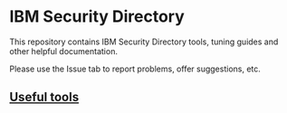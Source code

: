 # IBM Security Directory

This repository contains IBM Security Directory tools, tuning guides and other helpful documentation.

Please use the Issue tab to report problems, offer suggestions, etc.

## [Useful tools](tools)
